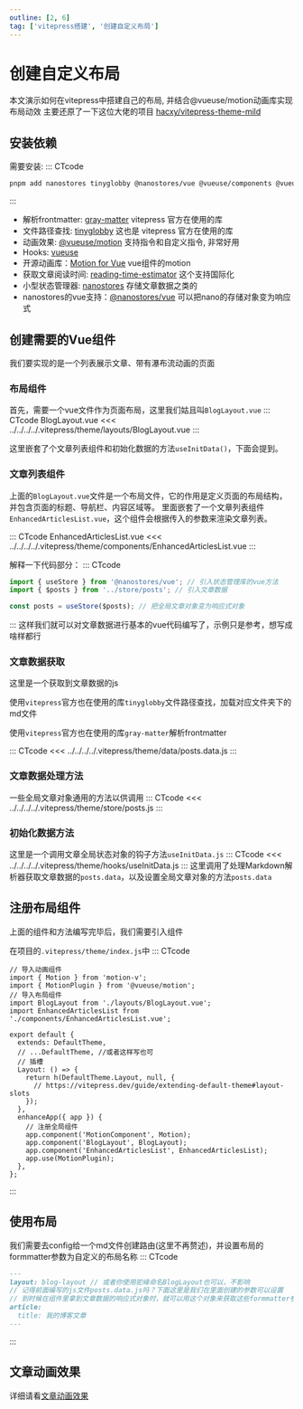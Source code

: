 ```yaml
---
outline: [2, 6]
tag: ['vitepress搭建', '创建自定义布局']
---
```


# 创建自定义布局

本文演示如何在vitepress中搭建自己的布局, 并结合@vueuse/motion动画库实现布局动效
主要还原了一下这位大佬的项目 [hacxy/vitepress-theme-mild](https://github.com/hacxy/vitepress-theme-mild)

## 安装依赖

需要安装:
::: CTcode

```sh
pnpm add nanostores tinyglobby @nanostores/vue @vueuse/components @vueuse/motion @vueuse/core gray-matter reading-time-estimator motion-v
```

:::

- 解析frontmatter: [gray-matter](https://github.com/jonschlinkert/gray-matter) vitepress 官方在使用的库
- 文件路径查找: [tinyglobby](https://github.com/SuperchupuDev/tinyglobby) 这也是 vitepress 官方在使用的库
- 动画效果: [@vueuse/motion](https://motion.vueuse.org/) 支持指令和自定义指令, 非常好用
- Hooks: [vueuse](https://github.com/vueuse/vueuse)
- 开源动画库：[Motion for Vue](https://github.com/motiondivision/motion-vue) vue组件的motion
- 获取文章阅读时间: [reading-time-estimator](https://github.com/lbenie/reading-time-estimator) 这个支持国际化
- 小型状态管理器: [nanostores](https://github.com/nanostores/nanostores) 存储文章数据之类的
- nanostores的vue支持：[@nanostores/vue](https://github.com/nanostores/vue) 可以把nano的存储对象变为响应式

## 创建需要的Vue组件

我们要实现的是一个列表展示文章、带有瀑布流动画的页面

### 布局组件

首先，需要一个vue文件作为页面布局，这里我们姑且叫`BlogLayout.vue`
::: CTcode BlogLayout.vue
<<< ../../../../.vitepress/theme/layouts/BlogLayout.vue
:::

这里嵌套了个文章列表组件和初始化数据的方法`useInitData()`，下面会提到。

### 文章列表组件

上面的`BlogLayout.vue`文件是一个布局文件，它的作用是定义页面的布局结构，并包含页面的标题、导航栏、内容区域等。
里面嵌套了一个文章列表组件`EnhancedArticlesList.vue`，这个组件会根据传入的参数来渲染文章列表。

::: CTcode EnhancedArticlesList.vue
<<< ../../../../.vitepress/theme/components/EnhancedArticlesList.vue
:::

解释一下代码部分：
::: CTcode

```js
import { useStore } from '@nanostores/vue'; // 引入状态管理库的vue方法
import { $posts } from '../store/posts'; // 引入文章数据

const posts = useStore($posts); // 把全局文章对象变为响应式对象
```

:::
这样我们就可以对文章数据进行基本的vue代码编写了，示例只是参考，想写成啥样都行

### 文章数据获取

这里是一个获取到文章数据的js

使用`vitepress`官方也在使用的库`tinyglobby`文件路径查找，加载对应文件夹下的md文件

使用`vitepress`官方也在使用的库`gray-matter`解析frontmatter

::: CTcode
<<< ../../../../.vitepress/theme/data/posts.data.js
:::

### 文章数据处理方法

一些全局文章对象通用的方法以供调用
::: CTcode
<<< ../../../../.vitepress/theme/store/posts.js
:::

### 初始化数据方法

这里是一个调用文章全局状态对象的钩子方法`useInitData.js`
::: CTcode
<<< ../../../../.vitepress/theme/hooks/useInitData.js
:::
这里调用了处理Markdown解析器获取文章数据的`posts.data`，以及设置全局文章对象的方法`posts.data`

## 注册布局组件

上面的组件和方法编写完毕后，我们需要引入组件

在项目的`.vitepress/theme/index.js`中
::: CTcode

```js{1-6,19-22}
// 导入动画组件
import { Motion } from 'motion-v';
import { MotionPlugin } from '@vueuse/motion';
// 导入布局组件
import BlogLayout from './layouts/BlogLayout.vue';
import EnhancedArticlesList from './components/EnhancedArticlesList.vue';

export default {
  extends: DefaultTheme,
  // ...DefaultTheme, //或者这样写也可
  // 插槽
  Layout: () => {
    return h(DefaultTheme.Layout, null, {
      // https://vitepress.dev/guide/extending-default-theme#layout-slots
    });
  },
  enhanceApp({ app }) {
    // 注册全局组件
    app.component('MotionComponent', Motion);
    app.component('BlogLayout', BlogLayout);
    app.component('EnhancedArticlesList', EnhancedArticlesList);
    app.use(MotionPlugin);
  },
};
```

:::

## 使用布局

我们需要去config给一个md文件创建路由(这里不再赘述)，并设置布局的formmatter参数为自定义的布局名称
::: CTcode

```md
---
layout: blog-layout // 或者你使用驼峰命名BlogLayout也可以，不影响
// 记得前面编写的js文件posts.data.js吗？下面这里是我们在里面创建的参数可以设置
// 到时候在组件里拿到文章数据的响应式对象时，就可以用这个对象来获取这些formmatter参数了
article:    
  title: 我的博客文章
---
```

:::

## 文章动画效果

详细请看[文章动画效果](./文章动画效果.md)
